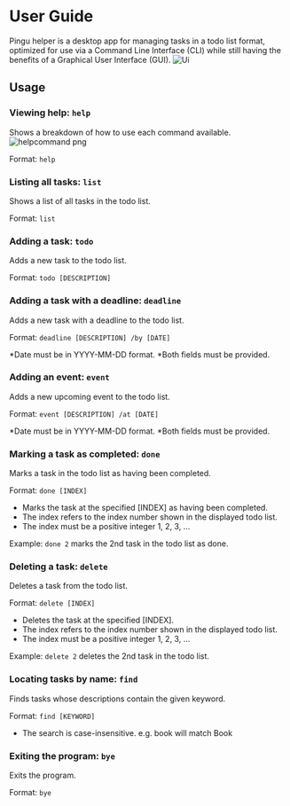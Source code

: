 # User Guide
Pingu helper is a desktop app for managing tasks in a todo list format, optimized for use via a Command Line Interface (CLI) while still having the benefits of a Graphical User Interface (GUI).
![Ui](https://user-images.githubusercontent.com/65865022/93659977-18abf500-fa7d-11ea-99e4-56b231b8e5ad.png)

## Usage
 
### Viewing help: `help` 
Shows a breakdown of how to use each command available.
![helpcommand png](https://user-images.githubusercontent.com/65865022/93021954-8f2d9a80-f618-11ea-8c27-2a4b1dd03fb5.PNG)

Format: `help`



### Listing all tasks: `list`
Shows a list of all tasks in the todo list.

Format: `list`




### Adding a task: `todo`
Adds a new task to the todo list.

Format: `todo [DESCRIPTION]`




### Adding a task with a deadline: `deadline`
Adds a new task with a deadline to the todo list.

Format: `deadline [DESCRIPTION] /by [DATE]`

*Date must be in YYYY-MM-DD format.
*Both fields must be provided.




### Adding an event: `event`
Adds a new upcoming event to the todo list.

Format: `event [DESCRIPTION] /at [DATE]`

*Date must be in YYYY-MM-DD format.
*Both fields must be provided.




### Marking a task as completed: `done`
Marks a task in the todo list as having been completed.

Format: `done [INDEX]`

- Marks the task at the specified [INDEX] as having been completed.
- The index refers to the index number shown in the displayed todo list.
- The index must be a positive integer 1, 2, 3, ...

Example: `done 2` marks the 2nd task in the todo list as done.




### Deleting a task: `delete`
Deletes a task from the todo list.

Format: `delete [INDEX]`

- Deletes the task at the specified [INDEX].
- The index refers to the index number shown in the displayed todo list.
- The index must be a positive integer 1, 2, 3, ...

Example: `delete 2` deletes the 2nd task in the todo list.




### Locating tasks by name: `find`
Finds tasks whose descriptions contain the given keyword.

Format: `find [KEYWORD]`

- The search is case-insensitive. e.g. book will match Book




### Exiting the program: `bye`
Exits the program.

Format: `bye`



